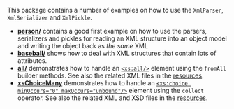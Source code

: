 This package contains a number of examples on how to use the `XmlParser`, `XmlSerializer` and `XmlPickle`.

* **[person/](/person)** contains a good first example on how to use the parsers, serializers and
  pickles for reading an XML structure into an object model and writing the object back as _the same_ XML
* **[baseball/](/baseball)** shows how to deal with XML structures that contain lots of attributes.
* **[all/](/all)** demonstrates how to handle an [`<xs:all/>`](https://www.w3schools.com/xml/el_all.asp)
  element using the `fromAll` builder methods. See also the related XML files in the [resources](../../../../../../../resources/all).
* **[xsChoiceMany](/xsChoiceMany)** demonstrates how to handle an [`<xs:choice minOccurs="0" maxOccurs="unbound"/>`](https://www.w3schools.com/xml/el_choice.asp)
  element using the `collect` operator. See also the related XML and XSD files in the [resources](../../../../../../../resources/xs-choice-many).

